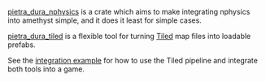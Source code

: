 [pietra_dura_nphysics](pietra_dura_nphysics) is a crate which aims to make integrating nphysics into amethyst simple, and it does it least for simple cases.

[pietra_dura_tiled](pietra_dura_tiled) is a flexible tool for turning [Tiled](https://www.mapeditor.org/) map files into loadable prefabs.

See the [integration example](example_game_integration) for how to use the Tiled pipeline and integrate both tools into a game.
